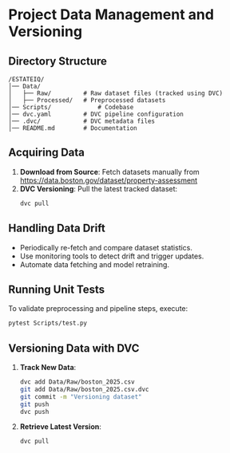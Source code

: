 # Project Data Management and Versioning

## Directory Structure
```
/ESTATEIQ/
│── Data/
│   ├── Raw/         # Raw dataset files (tracked using DVC)
│   ├── Processed/   # Preprocessed datasets
│── Scripts/             # Codebase
│── dvc.yaml         # DVC pipeline configuration
│── .dvc/            # DVC metadata files
│── README.md        # Documentation
```

## Acquiring Data
1. **Download from Source**: Fetch datasets manually from https://data.boston.gov/dataset/property-assessment
2. **DVC Versioning**: Pull the latest tracked dataset:
   ```sh
   dvc pull
   ```

## Handling Data Drift
- Periodically re-fetch and compare dataset statistics.
- Use monitoring tools to detect drift and trigger updates.
- Automate data fetching and model retraining.

## Running Unit Tests
To validate preprocessing and pipeline steps, execute:
```sh
pytest Scripts/test.py
```

## Versioning Data with DVC
1. **Track New Data**:
   ```sh
   dvc add Data/Raw/boston_2025.csv
   git add Data/Raw/boston_2025.csv.dvc
   git commit -m "Versioning dataset"
   git push
   dvc push
   ```
2. **Retrieve Latest Version**:
   ```sh
   dvc pull
   

